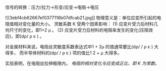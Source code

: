 
信号的转换：压力/拉力->形变/应变->电阻->电压

![[3ebf4cb62667ef0377116b07dfcab21.jpg]]
物理意义是：单位应变所引起的电阻值相对变化量的大小。 灵敏系数 K 受两个因素影响： 
(1) 应变片受力后材料几何尺寸的变化，即1+2 μ 。
(2) 应变片受力后材料的电阻率发生的变化(压阻效应)，即(dρ/ ρ ε ) 。

对金属材料来说，电阻丝灵敏度系数表达式中1 + 2μ 的值通常要比(dρ/ / ρ ε ) 大得多， 而半导体材料的(dρ/ / ρ ε ) 项的值比1 2 + μ 大得多。

实验表明，在电阻丝拉伸极限内，
*电阻的相对变化与应变成正比，即 K 为常数。*


